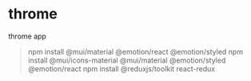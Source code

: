 # throme
throme app
> npm install @mui/material @emotion/react @emotion/styled
> npm install @mui/icons-material @mui/material @emotion/styled @emotion/react
> npm install @reduxjs/toolkit react-redux

